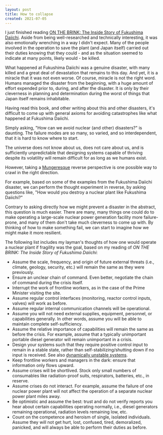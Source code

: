 ```yaml
---
layout: post
title: How to collapse
created: 2021-07-05
---
```


I just finished reading [ON THE BRINK: The Inside Story of Fukushima Daiichi](https://www.amazon.com/Brink-Inside-Story-Fukushima-Daiichi-ebook/dp/B0833Y1WX9/ref=sr_1_11?dchild=1&keywords=fukushima&qid=1625521564&sr=8-11). Aside from being well-researched and technically interesting, it was also emotionally wrenching in a way I didn't expect. Many of the people involved in the operation to save the plant (and Japan itself) carried out their duties knowing that they could - and as the situation seemed to indicate at many points, likely would - be killed.

What happened at Fukushima Daiichi was a genuine disaster, with many killed and a great deal of devastation that remains to this day. And yet, it is a miracle that it was not even worse. Of course, miracle is not the right word. Humans managed the disaster from the beginning, with a huge amount of effort expended prior to, during, and after the disaster. It is only by their cleverness in planning and determination during the worst of things that Japan itself remains inhabitable.

Having read this book, and other writing about this and other disasters, it's difficult to come up with general axioms for avoiding catastrophes like what happened at Fukushima Daiichi.

Simply asking, "How can we avoid nuclear (and other) disasters?" is daunting. The failure modes are so many, so varied, and so interdependent, that it is hard to know where to start.

The universe does not know about us, does not care about us, and is sufficiently unpredictable that designing systems capable of thriving despite its volatility will remain difficult for as long as we humans exist.

However, taking a [Mungeresque](https://historyofyesterday.com/suppose-i-wanted-to-kill-a-lot-of-pilots-f126bbc756fa) reverse perspective is one possible way to crawl in the right direction.

For example, based on some of the examples from the Fukushima Daiichi disaster, we can perform the thought experiment in reverse, by asking questions like, "How would you destroy a nuclear plant like Fukushima Daiichi?"

Contrary to asking directly how we might prevent a disaster in the abstract, this question is much easier. There are many, many things one could do to make operating a large-scale nuclear power generation facility more failure-prone, and many of them don't take much cleverness to come up with. By thinking of how to make something fail, we can start to imagine how we might make it more resilient.

The following list includes my layman's thoughts of how one would operate a nuclear plant if fragility was the goal, based on my reading of *ON THE BRINK: The Inside Story of Fukushima Daiichi*:

- Assume the scale, frequency, and origin of future external threats (i.e., climate, geology, security, etc.) will remain the same as they were previously.
- Ensure an unclear chain of command. Even better, negotiate the chain of command during the crisis itself.
- Interrupt the work of frontline workers, as in the case of the Prime Minister visiting the site.
- Assume regular control interfaces (monitoring, reactor control inputs, valves) will work as before.
- Assume regular internal communication channels will be operational.
- Assume you will not need external supplies, equipment, personnel, or capabilities generally. In other words, assume you will be able to maintain complete self-sufficiency.
- Assume the relative importance of capabilities will remain the same as before the crisis. For example, assume that a typically unimportant portable diesel generator will remain unimportant in a crisis.
- Design your systems such that they require positive control input to remain in a stable state, rather than self-stabilizing/shutting down if no input is received. See also [dynamically unstable systems](https://en.wikipedia.org/wiki/Aircraft_dynamic_modes).
- Keep frontline workers and managers in the dark: ensure that information only flows upward.
- Assume crises will be shortlived. Stock only small numbers of consumables like radiation-proof suits, respirators, batteries, etc., in reserve.
- Assume crises do not interact. For example, assume the failure of one nuclear power plant will not affect the operation of a separate nuclear power plant miles away.
- Be optimistic and assume the best: trust and do not verify reports you hear about certain capabilities operating normally, i.e., diesel generators remaining operational, radiation levels remaining low, etc.
- Count on the competence and heroism of single, isolated individuals. Assume they will not get hurt, lost, confused, tired, demoralized, panicked, and will always be able to perform their duties as before.